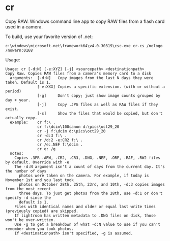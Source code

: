 # cr
Copy RAW. Windows command line app to copy RAW files from a flash card used in a camera.

To build, use your favorite version of .net:

    c:\windows\microsoft.net\framework64\v4.0.30319\csc.exe cr.cs /nologo /nowarn:0168
    
Usage:    

    Usage: cr [-d:N] [-e:XYZ] [-j] <sourcepath> <destinationpath>
    Copy Raw. Copies RAW files from a camera's memory card to a disk
      arguments:  [-d:N]   Copy images from the last N days they were taken. Default is 1.
                  [-e:XXX] Copies a specific extension. (with or without a period)
                  [-g]     Don't copy; just show image counts grouped by day + year.
                  [-j]     Copy .JPG files as well as RAW files if they exist.
                  [-s]     Show the files that would be copied, but don't actually copy.
      example:    cr f:\ .
                  cr f:\dcim\100canon d:\pics\oct29_20
                  cr -j f:\dcim d:\pics\oct29_20
                  cr -d:3 f:\ .
                  cr /d:2 -e:CR2 f:\ .
                  cr /e:.NEF f:\dcim .
                  cr e: /g
      notes:
        Copies .3FR .ARW, .CR2, .CR3, .DNG, .NEF, .ORF, .RAF, .RW2 files by default. Override with -e
        The -d:N argument isn't a count of days from the current day. It's the number of days
          photos were taken on the camera. For example, if today is November 1st and you last took
          photos on October 28th, 25th, 23rd, and 10th, -d:3 copies images from the most recent
          three days. To just get photos from the 28th, use -d:1 or don't specify -d since the
          default is 1.
        Files with identical names and older or equal last write times (previously copied) are skipped.
        If lightroom has written metadata to .DNG files on disk, those won't be over-written.
        Use -g to get a breakdown of what -d:N value to use if you can't remember when you took photos.
        If <destinationpath> isn't specified, -g is assumed.
